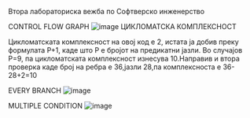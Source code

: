 Втора лабораториска вежба по Софтверско инженерство

CONTROL FLOW GRAPH
![image](https://github.com/Kikiii22/SI_2024_lab2_222001/assets/116901976/3b14c595-b4cc-4db8-b5cc-ef933bc3f845)
ЦИКЛОМАТСКА КОМПЛЕКСНОСТ

Цикломатската комплексност на овој код е 2, истата ја добив преку формулата P+1, каде што P е бројот на предикатни јазли. Во случајoв P=9, па цикломатската комплексност изнесува 10.Направив и втора проверка каде број на ребра е 36,јазли 28,па комплексноста е 36-28+2=10

EVERY BRANCH
![image](https://github.com/Kikiii22/SI_2024_lab2_222001/assets/116901976/0147d369-5933-4066-ba41-82a0ed7f119d)

MULTIPLE CONDITION
![image](https://github.com/Kikiii22/SI_2024_lab2_222001/assets/116901976/81b67686-fb11-4dd5-9af7-036845e41003)

